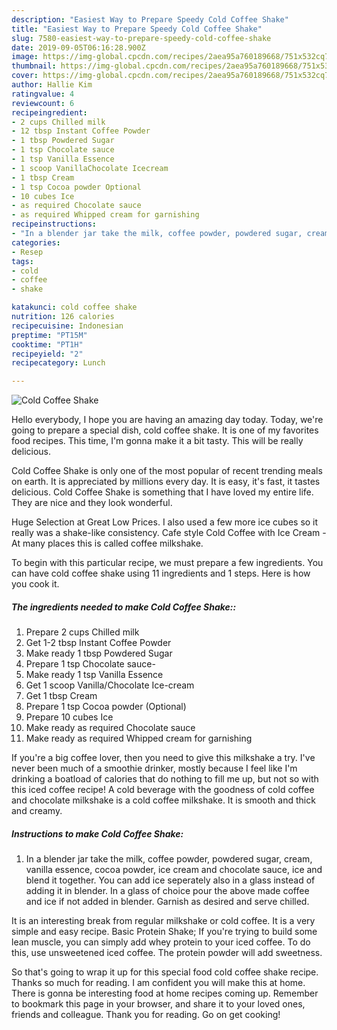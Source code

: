 ```yaml
---
description: "Easiest Way to Prepare Speedy Cold Coffee Shake"
title: "Easiest Way to Prepare Speedy Cold Coffee Shake"
slug: 7580-easiest-way-to-prepare-speedy-cold-coffee-shake
date: 2019-09-05T06:16:28.900Z
image: https://img-global.cpcdn.com/recipes/2aea95a760189668/751x532cq70/cold-coffee-shake-recipe-main-photo.jpg
thumbnail: https://img-global.cpcdn.com/recipes/2aea95a760189668/751x532cq70/cold-coffee-shake-recipe-main-photo.jpg
cover: https://img-global.cpcdn.com/recipes/2aea95a760189668/751x532cq70/cold-coffee-shake-recipe-main-photo.jpg
author: Hallie Kim
ratingvalue: 4
reviewcount: 6
recipeingredient:
- 2 cups Chilled milk
- 12 tbsp Instant Coffee Powder
- 1 tbsp Powdered Sugar
- 1 tsp Chocolate sauce
- 1 tsp Vanilla Essence
- 1 scoop VanillaChocolate Icecream
- 1 tbsp Cream
- 1 tsp Cocoa powder Optional
- 10 cubes Ice
- as required Chocolate sauce
- as required Whipped cream for garnishing
recipeinstructions:
- "In a blender jar take the milk, coffee powder, powdered sugar, cream, vanilla essence, cocoa powder, ice cream and chocolate sauce, ice and blend it together. You can add ice seperately also in a glass instead of adding it in blender. In a glass of choice pour the above made coffee and ice if not added in blender. Garnish as desired and serve chilled."
categories:
- Resep
tags:
- cold
- coffee
- shake

katakunci: cold coffee shake
nutrition: 126 calories
recipecuisine: Indonesian
preptime: "PT15M"
cooktime: "PT1H"
recipeyield: "2"
recipecategory: Lunch

---
```



![Cold Coffee Shake](https://img-global.cpcdn.com/recipes/2aea95a760189668/751x532cq70/cold-coffee-shake-recipe-main-photo.jpg)

Hello everybody, I hope you are having an amazing day today. Today, we're going to prepare a special dish, cold coffee shake. It is one of my favorites food recipes. This time, I'm gonna make it a bit tasty. This will be really delicious.

Cold Coffee Shake is only one of the most popular of recent trending meals on earth. It is appreciated by millions every day. It is easy, it's fast, it tastes delicious. Cold Coffee Shake is something that I have loved my entire life. They are nice and they look wonderful.

Huge Selection at Great Low Prices. I also used a few more ice cubes so it really was a shake-like consistency. Cafe style Cold Coffee with Ice Cream - At many places this is called coffee milkshake.


To begin with this particular recipe, we must prepare a few ingredients. You can have cold coffee shake using 11 ingredients and 1 steps. Here is how you cook it.

##### The ingredients needed to make Cold Coffee Shake::

1. Prepare 2 cups Chilled milk
1. Get 1-2 tbsp Instant Coffee Powder
1. Make ready 1 tbsp Powdered Sugar
1. Prepare 1 tsp Chocolate sauce-
1. Make ready 1 tsp Vanilla Essence
1. Get 1 scoop Vanilla/Chocolate Ice-cream
1. Get 1 tbsp Cream
1. Prepare 1 tsp Cocoa powder (Optional)
1. Prepare 10 cubes Ice
1. Make ready as required Chocolate sauce
1. Make ready as required Whipped cream for garnishing


If you&#39;re a big coffee lover, then you need to give this milkshake a try. I&#39;ve never been much of a smoothie drinker, mostly because I feel like I&#39;m drinking a boatload of calories that do nothing to fill me up, but not so with this iced coffee recipe! A cold beverage with the goodness of cold coffee and chocolate milkshake is a cold coffee milkshake. It is smooth and thick and creamy. 

##### Instructions to make Cold Coffee Shake:

1. In a blender jar take the milk, coffee powder, powdered sugar, cream, vanilla essence, cocoa powder, ice cream and chocolate sauce, ice and blend it together. You can add ice seperately also in a glass instead of adding it in blender.
In a glass of choice pour the above made coffee and ice if not added in blender.
Garnish as desired and serve chilled.


It is an interesting break from regular milkshake or cold coffee. It is a very simple and easy recipe. Basic Protein Shake; If you&#39;re trying to build some lean muscle, you can simply add whey protein to your iced coffee. To do this, use unsweetened iced coffee. The protein powder will add sweetness. 

So that's going to wrap it up for this special food cold coffee shake recipe. Thanks so much for reading. I am confident you will make this at home. There is gonna be interesting food at home recipes coming up. Remember to bookmark this page in your browser, and share it to your loved ones, friends and colleague. Thank you for reading. Go on get cooking!
